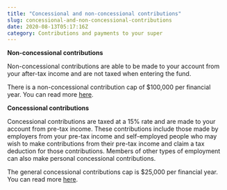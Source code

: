 ```yaml
---
title: "Concessional and non-concessional contributions"
slug: concessional-and-non-concessional-contributions
date: 2020-08-13T05:17:16Z
category: Contributions and payments to your super
---
```


**Non-concessional contributions**

Non-concessional contributions are able to be made to your account from your after-tax income and are not taxed when entering the fund. 

There is a non-concessional contribution cap of $100,000 per financial year. You can read more [here](https://www.ato.gov.au/super/self-managed-super-funds/contributions-and-rollovers/contribution-caps/).

**Concessional contributions**

Concessional contributions are taxed at a 15% rate and are made to your account from pre-tax income. These contributions include those made by employers from your pre-tax income and self-employed people who may wish to make contributions from their pre-tax income and claim a tax deduction for those contributions. Members of other types of employment can also make personal concessional contributions.

The general concessional contributions cap is $25,000 per financial year. You can read more [here](https://www.ato.gov.au/super/self-managed-super-funds/contributions-and-rollovers/contribution-caps/).
